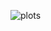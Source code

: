 ![plots](https://user-images.githubusercontent.com/42004781/101090305-345f6b80-3595-11eb-82bf-03712a7097bc.jpg)
